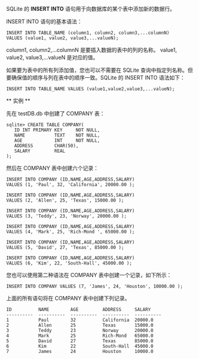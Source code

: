 SQLite 的 **INSERT INTO** 语句用于向数据库的某个表中添加新的数据行。

INSERT INTO 语句的基本语法：


```
INSERT INTO TABLE_NAME (column1, column2, column3,...columnN)
VALUES (value1, value2, value3,...valueN);
```

column1, column2,...columnN 是要插入数据的表中的列的名称。
value1, value2, value3,...valueN 是对应的值。

如果要为表中的所有列添加值，您也可以不需要在 SQLite 查询中指定列名称。但要确保值的顺序与列在表中的顺序一致。SQLite 的 INSERT INTO 语法如下：

```
INSERT INTO TABLE_NAME VALUES (value1,value2,value3,...valueN);
```
** 实例 **

先在 testDB.db 中创建了 COMPANY 表：
```
sqlite> CREATE TABLE COMPANY(
   ID INT PRIMARY KEY     NOT NULL,
   NAME           TEXT    NOT NULL,
   AGE            INT     NOT NULL,
   ADDRESS        CHAR(50),
   SALARY         REAL
);
```

然后在 COMPANY 表中创建六个记录：

```
INSERT INTO COMPANY (ID,NAME,AGE,ADDRESS,SALARY)
VALUES (1, 'Paul', 32, 'California', 20000.00 );

INSERT INTO COMPANY (ID,NAME,AGE,ADDRESS,SALARY)
VALUES (2, 'Allen', 25, 'Texas', 15000.00 );

INSERT INTO COMPANY (ID,NAME,AGE,ADDRESS,SALARY)
VALUES (3, 'Teddy', 23, 'Norway', 20000.00 );

INSERT INTO COMPANY (ID,NAME,AGE,ADDRESS,SALARY)
VALUES (4, 'Mark', 25, 'Rich-Mond ', 65000.00 );

INSERT INTO COMPANY (ID,NAME,AGE,ADDRESS,SALARY)
VALUES (5, 'David', 27, 'Texas', 85000.00 );

INSERT INTO COMPANY (ID,NAME,AGE,ADDRESS,SALARY)
VALUES (6, 'Kim', 22, 'South-Hall', 45000.00 );
```

您也可以使用第二种语法在 COMPANY 表中创建一个记录，如下所示：
```
INSERT INTO COMPANY VALUES (7, 'James', 24, 'Houston', 10000.00 );
```

上面的所有语句将在 COMPANY 表中创建下列记录。
```
ID          NAME        AGE         ADDRESS     SALARY
----------  ----------  ----------  ----------  ----------
1           Paul        32          California  20000.0
2           Allen       25          Texas       15000.0
3           Teddy       23          Norway      20000.0
4           Mark        25          Rich-Mond   65000.0
5           David       27          Texas       85000.0
6           Kim         22          South-Hall  45000.0
7           James       24          Houston     10000.0
```


